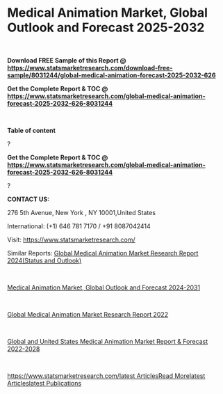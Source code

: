 <h1>Medical Animation Market, Global Outlook and Forecast 2025-2032</h1><br/><p><strong>Download FREE Sample of this Report @ <a href="https://www.statsmarketresearch.com/download-free-sample/8031244/global-medical-animation-forecast-2025-2032-626">https://www.statsmarketresearch.com/download-free-sample/8031244/global-medical-animation-forecast-2025-2032-626</a></strong></p>
 
 
 
 <div><b>Get the Complete Report & TOC @ <a href="https://www.statsmarketresearch.com/global-medical-animation-forecast-2025-2032-626-8031244">https://www.statsmarketresearch.com/global-medical-animation-forecast-2025-2032-626-8031244</a></b></div>
 
 
 
 <p><br />
 
 <b>Table of content</b></p>
 
 
 
 <p>? </p>
 
 
 
 <div><b>Get the Complete Report & TOC @ <a href="https://www.statsmarketresearch.com/global-medical-animation-forecast-2025-2032-626-8031244">https://www.statsmarketresearch.com/global-medical-animation-forecast-2025-2032-626-8031244</a></b></div>
 
 
 
 <p>? </p>
 
 
 
 <p><b>CONTACT US:</b><br />
 
 276 5th Avenue, New York , NY 10001,United States<br />
 
 International: (+1) 646 781 7170 / +91 8087042414<br />
 
 Visit: <a href="https://www.statsmarketresearch.com/">https://www.statsmarketresearch.com/</a><br />
 
 Similar Reports: <a href="https://www.statsmarketresearch.com/global-medical-animation-forecast-2025-2032-626-8031244">Global Medical Animation Market Research Report 2024(Status and Outlook)</a><br />
 
 <br />
 
 <a href="https://www.statsmarketresearch.com/global-medical-animation-forecast-2025-2032-626-8031244">Medical Animation Market, Global Outlook and Forecast 2024-2031</a><br />
 
 <br />
 
 <a href="https://www.statsmarketresearch.com/global-medical-animation-forecast-2025-2032-626-8031244">Global Medical Animation Market Research Report 2022</a><br />
 
 <br />
 
 <a href="https://www.statsmarketresearch.com/global-medical-animation-forecast-2025-2032-626-8031244">Global and United States Medical Animation Market Report & Forecast 2022-2028</a><br />
 
 <br />
 
 <a href="https://gyeongbokgung.com">https://www.statsmarketresearch.com/</a><a href="https://hallyeomaritime.com">latest Articles</a><a href="https://jingwansa.com">Read More</a><a href="https://nguoiviet.jp/">latest Articles</a><a href="https://www.intelmarketresearch.com/">latest Publications</a></p>